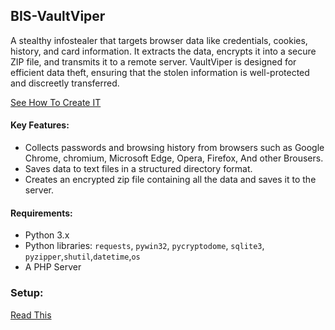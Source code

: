 ## BIS-VaultViper
A stealthy infostealer that targets browser data like credentials, cookies, history, and card information. It extracts the data, encrypts it into a secure ZIP file, and transmits it to a remote server. VaultViper is designed for efficient data theft, ensuring that the stolen information is well-protected and discreetly transferred.

<a href="https://dkydivyansh.com/how-to-create-an-advanced-infostealers-malware-vaultviper/">See How To Create IT</a>
#### **Key Features:**
- Collects passwords and browsing history from browsers such as Google Chrome, chromium, Microsoft Edge, Opera, Firefox, And other Brousers.
- Saves data to text files in a structured directory format.
- Creates an encrypted zip file containing all the data and saves it to the server.
#### **Requirements:**
- Python 3.x
- Python libraries: `requests`, `pywin32`, `pycryptodome`, `sqlite3`, `pyzipper`,`shutil`,`datetime`,`os`
- A PHP Server
### **Setup:**
<a href="https://dkydivyansh.com/how-to-create-an-advanced-infostealers-malware-vaultviper/">Read This</a>
